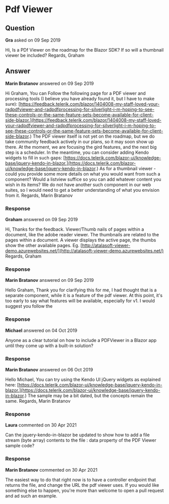 # Pdf Viewer

## Question

**Gra** asked on 09 Sep 2019

Hi, Is a PDf Viewer on the roadmap for the Blazor SDK? If so will a thumbnail viewer be included? Regards, Graham

## Answer

**Marin Bratanov** answered on 09 Sep 2019

Hi Graham, You can Follow the following page for a PDF viewer and processing tools (I believe you have already found it, but I have to make sure): [https://feedback.telerik.com/blazor/1404008-my-staff-loved-your-radpdfviewer-and-radpdfprocessing-for-silverlight-i-m-hoping-to-see-these-controls-or-the-same-feature-sets-become-available-for-client-side-blazor.](https://feedback.telerik.com/blazor/1404008-my-staff-loved-your-radpdfviewer-and-radpdfprocessing-for-silverlight-i-m-hoping-to-see-these-controls-or-the-same-feature-sets-become-available-for-client-side-blazor.) The PDF viewer itself is not yet on the roadmap, but we do take community feedback actively in our plans, so it may soon show up there. At the moment, we are focusing the gird features, and the next big step is a scheduler. In the meantime, you can consider adding Kendo widgets to fill in such gaps: [https://docs.telerik.com/blazor-ui/knowledge-base/jquery-kendo-in-blazor.](https://docs.telerik.com/blazor-ui/knowledge-base/jquery-kendo-in-blazor.) As for a thumbnail viewer - could you provide some more details on what you would want from such a component? Would a listview suffice so you can add whatever content you wish in its items? We do not have another such component in our web suites, so I would need to get a better understanding of what you envision from it. Regards, Marin Bratanov

### Response

**Graham** answered on 09 Sep 2019

Hi, Thanks for the feedback. Viewer/Thumb nails of pages within a document, like the adobe reader viewer. The thumbnails are related to the pages within a document. A viewer displays the active page, the thumbs show the other available pages. Eg. [http://atalasoft-viewer-demo.azurewebsites.net/](http://atalasoft-viewer-demo.azurewebsites.net/) Regards, Graham

### Response

**Marin Bratanov** answered on 09 Sep 2019

Hello Graham, Thank you for clarifying this for me, I had thought that is a separate component, while it is a feature of the pdf viewer. At this point, it's too early to say what features will be available, especially for v1. I would suggest you follow the

### Response

**Michael** answered on 04 Oct 2019

Anyone as a clear tutorial on how to include a PDFViewer in a Blazor app until they come up with a built-in solution?

### Response

**Marin Bratanov** answered on 06 Oct 2019

Hello Michael, You can try using the Kendo UI jQuery widgets as explained here: [https://docs.telerik.com/blazor-ui/knowledge-base/jquery-kendo-in-blazor.](https://docs.telerik.com/blazor-ui/knowledge-base/jquery-kendo-in-blazor.) The sample may be a bit dated, but the concepts remain the same. Regards, Marin Bratanov

### Response

**Laura** commented on 30 Apr 2021

Can the jquery-kendo-in-blazor be updated to show how to add a file stream (byte array) contents to the file : data property of the PDF Viewer sample code?

### Response

**Marin Bratanov** commented on 30 Apr 2021

The easiest way to do that right now is to have a controller endpoint that returns the file, and change the URL the pdf viewer uses. If you would like something else to happen, you're more than welcome to open a pull request and ad such an example.

